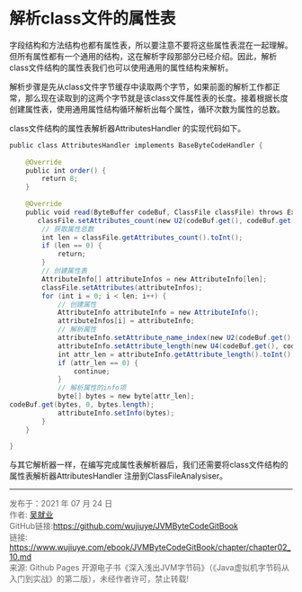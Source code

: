 # 解析class文件的属性表

字段结构和方法结构也都有属性表，所以要注意不要将这些属性表混在一起理解。但所有属性都有一个通用的结构，这在解析字段那部分已经介绍。因此，解析class文件结构的属性表我们也可以使用通用的属性结构来解析。

解析步骤是先从class文件字节缓存中读取两个字节，如果前面的解析工作都正常，那么现在读取到的这两个字节就是该class文件属性表的长度。接着根据长度创建属性表，使用通用属性结构循环解析出每个属性，循环次数为属性的总数。

class文件结构的属性表解析器AttributesHandler 的实现代码如下。

```java
public class AttributesHandler implements BaseByteCodeHandler {  
  
    @Override  
    public int order() {  
        return 8;  
    }  
  
    @Override  
    public void read(ByteBuffer codeBuf, ClassFile classFile) throws Exception {  
       classFile.setAttributes_count(new U2(codeBuf.get(), codeBuf.get()));
        // 获取属性总数  
        int len = classFile.getAttributes_count().toInt();  
        if (len == 0) {  
            return;  
        }  
        // 创建属性表  
        AttributeInfo[] attributeInfos = new AttributeInfo[len];  
        classFile.setAttributes(attributeInfos);  
        for (int i = 0; i < len; i++) {  
            // 创建属性  
            AttributeInfo attributeInfo = new AttributeInfo();  
            attributeInfos[i] = attributeInfo;  
            // 解析属性  
            attributeInfo.setAttribute_name_index(new U2(codeBuf.get(), codeBuf.get()));  
            attributeInfo.setAttribute_length(new U4(codeBuf.get(), codeBuf.get(), codeBuf.get(), codeBuf.get()));  
            int attr_len = attributeInfo.getAttribute_length().toInt();  
            if (attr_len == 0) {  
                continue;  
            }  
            // 解析属性的info项  
            byte[] bytes = new byte[attr_len];  
codeBuf.get(bytes, 0, bytes.length);
            attributeInfo.setInfo(bytes);  
        }  
    }  
  
}  
```

与其它解析器一样，在编写完成属性表解析器后，我们还需要将class文件结构的属性表解析器AttributesHandler 注册到ClassFileAnalysiser。

---

<font color= #666666>发布于：2021 年 07 月 24 日</font><br><font color= #666666>作者: [吴就业](https://www.wujiuye.com/)</font><br><font color= #666666>GitHub链接:https://github.com/wujiuye/JVMByteCodeGitBook</font><br><font color= #666666>链接: https://www.wujiuye.com/ebook/JVMByteCodeGitBook/chapter/chapter02_10.md</font><br><font color= #666666>来源: Github Pages 开源电子书《深入浅出JVM字节码》（《Java虚拟机字节码从入门到实战》的第二版），未经作者许可，禁止转载!</font><br>
